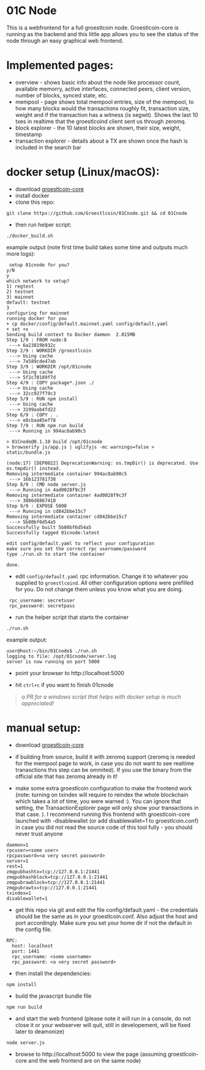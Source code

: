 # 01C Node

This is a webfrontend for a full groestlcoin node. Groestlcoin-core is running as the backend and this little app allows you to see the status of the node through an easy graphical web frontend.

# Implemented pages:
- overview - shows basic info about the node like processor count, available memorry, active interfaces, connected peers, client version, number of blocks, synced state, etc.
- mempool - page shows total mempool entries, size of the mempool, to how many blocks would the transactions roughly fit, transaction size, weight and if the transaction has a witness (is segwit). Shows the last 10 txes in realtime that the groestlcoind client sent us through zeromq.
- block explorer - the 10 latest blocks are shown, their size, weight, timestamp
- transaction explorer - details about a TX are shown once the hash is included in the search bar

# docker setup (Linux/macOS):
 - download [groestlcoin-core](https://groestlcoin.org)
 - install docker
 - clone this repo:

 ```
 git clone https://github.com/Groestlcoin/01Cnode.git && cd 01Cnode
 ```

 - then run helper script:

 ```
 ./docker_build.sh
 ```

example output (note first time build takes some time and outputs much more logs):

```
 setup 01cnode for you?
y/N
y
which network to setup?
1) regtest
2) testnet
3) mainnet
default: testnet
3
configuring for mainnet
running docker for you
+ cp docker/config/default.mainnet.yaml config/default.yaml
+ set +x
Sending build context to Docker daemon  2.015MB
Step 1/9 : FROM node:8
 ---> 6a23819b932c
Step 2/9 : WORKDIR /groestlcoin
 ---> Using cache
 ---> 7a589cde47ab
Step 3/9 : WORKDIR /opt/01cnode
 ---> Using cache
 ---> 5f2c70189f7d
Step 4/9 : COPY package*.json ./
 ---> Using cache
 ---> 32cc927f79c3
Step 5/9 : RUN npm install
 ---> Using cache
 ---> 3199aab4fd22
Step 6/9 : COPY . .
 ---> e8cbaa85ef78
Step 7/9 : RUN npm run build
 ---> Running in 994ac8ab90c5

> 01Cnode@0.1.10 build /opt/01cnode
> browserify js/app.js | uglifyjs -mc warnings=false > static/bundle.js

(node:17) [DEP0022] DeprecationWarning: os.tmpDir() is deprecated. Use os.tmpdir() instead.
Removing intermediate container 994ac8ab90c5
 ---> 16b123781738
Step 8/9 : CMD node server.js
 ---> Running in 4ad0028f9c3f
Removing intermediate container 4ad0028f9c3f
 ---> 3806d8867410
Step 9/9 : EXPOSE 5000
 ---> Running in cd842bbe15c7
Removing intermediate container cd842bbe15c7
 ---> 5b80bf6d54a5
Successfully built 5b80bf6d54a5
Successfully tagged 01cnode:latest

edit config/default.yaml to reflect your configuration
make sure you set the correct rpc username/password
type ./run.sh to start the container

done.
 ```
 - edit `config/default.yaml` rpc information. Change it to whatever you supplied to `groestlcoind`. All other configuration options were prefilled for you. Do not change them unless you know what you are doing.

 ```
  rpc_username: secretuser
  rpc_password: secretpass

 ```
 - run the helper script that starts the container

 ```
 ./run.sh
```

example output:

```
user@host:~/bin/01Cnode$ ./run.sh
logging to file: /opt/01cnode/server.log
server is now running on port 5000
```

 - point your browser to http://localhost:5000

 - hit `ctrl+c` if you want to finish 01cnode

>_a PR for a windows script that helps with docker setup is much appreciated!_

# manual setup:
- download [groestlcoin-core](https://groestlcoin.org/)

- if building from source, build it with zeromq support (zeromq is needed for the mempool page to work, in case you do not want to see realtime tranasctions this step can be ommited). If you use the binary from the official site that has zeromq already in it!

- make some extra groestlcoin configuration to make the frontend work (note: turning on txindex will require to reindex the whole blockchain which takes a lot of time, you were warned :). You can ignore that setting, the TransactionExplorer page will only show your transactions in that case. ). I recommend running this frontend with groestlcoin-core launched with -disablewallet (or add disablewallet=1 to groestlcoin.conf) in case you did not read the source code of this tool fully - you should never trust anyone
```
daemon=1
rpcuser=<some user>
rpcpassword=<a very secret password>
server=1
rest=1
zmqpubhashtx=tcp://127.0.0.1:21441
zmqpubhashblock=tcp://127.0.0.1:21441
zmqpubrawblock=tcp://127.0.0.1:21441
zmqpubrawtx=tcp://127.0.0.1:21441
txindex=1
disablewallet=1
```
- get this repo via git and edit the file config/default.yaml - the credentials should be the same as in your groestlcoin.conf. Also adjust the host and port accordingly. Make sure you set your home dir if not the default in the config file.
```
RPC:
  host: localhost
  port: 1441
  rpc_username: <some username>
  rpc_password: <a very secret password>
```
- then install the dependencies:
```
npm install
```
- build the javascript bundle file
```
npm run build
```
- and start the web frontend (please note it will run in a console, do not close it or your webserver will quit, still in developement, will be fixed later to deamonize)
```
node server.js
```
- browse to http://localhost:5000 to view the page (assuming groestlcoin-core and the web frontend are on the same node)
